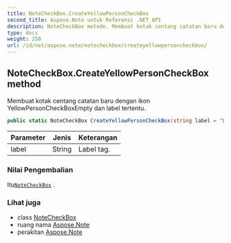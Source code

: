 ```yaml
---
title: NoteCheckBox.CreateYellowPersonCheckBox
second_title: Aspose.Note untuk Referensi .NET API
description: NoteCheckBox metode. Membuat kotak centang catatan baru dengan ikon YellowPersonCheckBoxEmpty dan label tertentu.
type: docs
weight: 250
url: /id/net/aspose.note/notecheckbox/createyellowpersoncheckbox/
---
```

## NoteCheckBox.CreateYellowPersonCheckBox method

Membuat kotak centang catatan baru dengan ikon YellowPersonCheckBoxEmpty dan label tertentu.

```csharp
public static NoteCheckBox CreateYellowPersonCheckBox(string label = "Discuss with manager")
```

| Parameter | Jenis | Keterangan |
| --- | --- | --- |
| label | String | Label tag. |

### Nilai Pengembalian

Itu[`NoteCheckBox`](../) .

### Lihat juga

* class [NoteCheckBox](../)
* ruang nama [Aspose.Note](../../notecheckbox/)
* perakitan [Aspose.Note](../../../)


